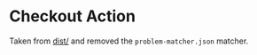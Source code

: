 # Checkout Action

Taken from [dist/](https://github.com/actions/checkout/blob/01aecccf739ca6ff86c0539fbc67a7a5007bbc81/dist) and removed the `problem-matcher.json` matcher.
